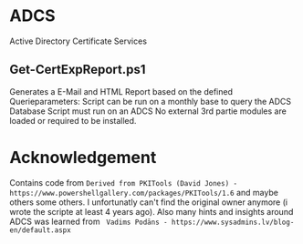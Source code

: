 # ADCS
Active Directory Certificate Services

## Get-CertExpReport.ps1
Generates a E-Mail and HTML Report based on the defined Querieparameters:
Script can be run on a monthly base to query the ADCS Database
Script must run on an ADCS
No external 3rd partie modules are loaded or required to be installed.


# Acknowledgement
Contains code from `Derived from PKITools (David Jones) - https://www.powershellgallery.com/packages/PKITools/1.6` and maybe others some others.
I unfortunatly can't find the original owner anymore (i wrote the scripte at least 4 years ago).
Also many hints and insights around ADCS was learned from ` Vadims Podāns - https://www.sysadmins.lv/blog-en/default.aspx`
